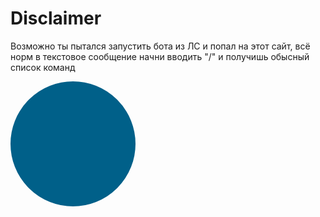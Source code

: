 # Disclaimer
Возможно ты пытался запустить бота из ЛС и попал на этот сайт, всё норм в текстовое сообщение начни вводить "/" и получишь обысный список команд

<style>
.button_1670292107412 {
    display: inline-block !important;
    text-decoration: none !important;
    background-color: #eaeaea !important;
    color: #006089 !important;
    border: 100px solid #006089 !important;
    border-radius: 100px !important;
    font-size: 27px !important;
    padding: 0px 0px !important; 
    transition: all 0.8s ease !important;
}
.button_1670292107412:hover{
    text-decoration: none !important; 
    background-color: #006089 !important;
    color: #ffeded !important;
    border-color: #006089 !important;
}
</style>
<a href="https://github.com/Mihalk2700" class="button_1670292107412" target="_blank">
  
</a>
